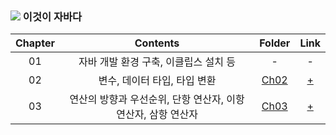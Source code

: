 ### <img src="https://img.shields.io/badge/Java-007396?style=flat-square&logo=java&logoColor=white"/>  이것이 자바다

|**Chapter**|**Contents**|**Folder**|**Link**|
|:---:|:---:|:---:|:---:|
|01|자바 개발 환경 구축, 이클립스 설치 등|-|-|
|02|변수, 데이터 타입, 타입 변환|[Ch02](/java/Ch02/src)|[+](https://woorively.tistory.com/entry/이것이-자바다-Ch02-변수와-타입)|
|03|연산의 방향과 우선순위, 단항 연산자, 이항 연산자, 삼항 연산자|[Ch03](/java/Ch03/src)|[+](https://woorively.tistory.com/entry/이것이-자바다-Ch03-연산자)|
